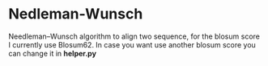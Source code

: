 # Nedleman-Wunsch
Needleman–Wunsch algorithm to align two sequence, for the blosum score I currently use Blosum62. 
In case you want use another blosum score you can change it in <b>helper.py</b>
